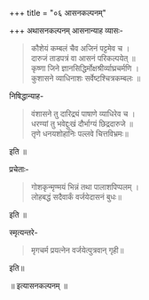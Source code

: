 +++
title = "०६ आसनकल्पनम्"

+++
अथासनकल्पनम्
आसनान्याह व्यासः-  


> कौशेयं कम्बलं चैव अजिनं पट्टमेव च ।  
दारुजं ताडपत्रं वा आसनं परिकल्पयेत् ॥  
कृष्णा जिने ज्ञानसिद्धिर्मोक्षश्रीर्व्याघ्रचर्मणि ।  
कुशासने व्याधिनाशः सर्वेष्टश्चित्रकम्बलः ॥  

निषिद्धान्याह-  


> वंशासने तु दारिद्र्यं पाषाणे व्याधिरेव च ।  
धरण्यां तु भवेद्दुःखं दौर्भाग्यं छिद्रदारुजे ॥  
तृणे धनयशोहानिः पल्लवे चित्तविभ्रमः॥   

इति ॥

प्रचेताः-  


> गोशकृन्मृण्मयं भिन्नं तथा पालाशपिप्पलम् ।  
लोहबद्धं सदैवार्कं वर्जयेदासनं बुधः॥  

 इति ॥ 
 
स्मृत्यन्तरे-  


> मृगचर्म प्रयत्नेन वर्जयेत्पुत्रवान् गृही॥  

इति॥  

॥ इत्यासनकल्पनम् ॥

